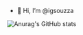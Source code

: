 - 👋 Hi, I’m @igsouzza

![Anurag's GitHub stats](https://github-readme-stats.vercel.app/api?username=igsouzza&show_icons=true&theme=radical)

<!---
igsouzza/igsouzza is a ✨ special ✨ repository because its `README.md` (this file) appears on your GitHub profile.
You can click the Preview link to take a look at your changes.
--->
